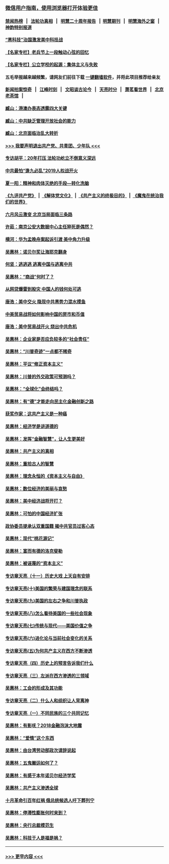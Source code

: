 ### [微信用户指南，使用浏览器打开体验更佳](https://github.com/gfw-breaker/banned-news1/blob/master/indexes/wechat-guide.md?t=0)
#### [禁闻热榜](热点新闻.md?t=0)  &nbsp;&nbsp;|&nbsp;&nbsp; [法轮功真相](https://github.com/gfw-breaker/truth/blob/master/README.md?t=0) &nbsp;&nbsp;|&nbsp;&nbsp; [明慧二十周年报告](https://github.com/gfw-breaker/mh-reports/blob/master/README.md?t=0) &nbsp;&nbsp;|&nbsp;&nbsp;[明慧期刊](https://github.com/gfw-breaker/mh-qikan) &nbsp;&nbsp;|&nbsp;&nbsp; [明慧海外之窗](https://github.com/gfw-breaker/mh-news/blob/master/README.md?t=0) &nbsp;&nbsp;|&nbsp;&nbsp; [神韵特别报道](https://github.com/gfw-breaker/mh-news/blob/master/shenyun.md?t=0)
#### [“黑科技”治国激发美中科技战](../pages/nsc423/n11638056.md?t=02060911) 
#### [【名家专栏】老兵节上一段触动心弦的回忆](../pages/nsc423/n11646016.md?t=02060911) 
#### [【名家专栏】公立学校的起源：集体主义与失败](../pages/nsc423/n11601833.md?t=02060911) 
#### 五毛举报越来越频繁，请网友们前往下载 [一键翻墙软件](https://github.com/gfw-breaker/ssr-accounts)，并将此项目推荐给亲友
#### [新闻拍案惊奇](https://github.com/gfw-breaker/banned-news1/blob/master/pages/link4.md) &nbsp;&nbsp;|&nbsp;&nbsp; [江峰时刻](https://github.com/gfw-breaker/banned-news1/blob/master/pages/link4.md) &nbsp;&nbsp;|&nbsp;&nbsp; [文昭谈古论今](https://github.com/gfw-breaker/banned-news1/blob/master/pages/link4.md) &nbsp;&nbsp;|&nbsp;&nbsp; [天亮时分](https://github.com/gfw-breaker/banned-news1/blob/master/pages/link4.md) &nbsp;&nbsp;|&nbsp;&nbsp; [萧茗看世界](https://github.com/gfw-breaker/banned-news1/blob/master/pages/link4.md) &nbsp;&nbsp;|&nbsp;&nbsp; [北京老茶馆](https://github.com/gfw-breaker/banned-news1/blob/master/pages/link4.md) &nbsp;&nbsp;|&nbsp;&nbsp; 
#### [臧山：港澳办表态透露四大关键](../pages/nsc423/n11421628.md?t=02060911) 
#### [臧山：中共缺乏管理开放社会的能力](../pages/nsc423/n11407457.md?t=02060911) 
#### [臧山：北京面临治乱大转折](../pages/nsc423/n11406895.md?t=02060911) 
#### [>>> 我要声明退出共产党、共青团、少年队 <<<](https://github.com/begood0513/goodnews/blob/master/quit/letter.md) 
#### [专访胡平：20年打压 法轮功屹立不倒意义深远](../pages/nsc423/n11398800.md?t=02060911) 
#### [中共最怕“逢九必乱”2019人权战开火](../pages/nsc423/n11385248.md?t=02060911) 
#### [夏一阳：精神和肉体灭绝的手段—转化洗脑](../pages/nsc423/n11368250.md?t=02060911) 
#### [《九评共产党》](https://github.com/begood0513/9ping.md/blob/master/README.md) &nbsp;|&nbsp; [《解体党文化》](../../../../jtdwh.md/blob/master/README.md)  &nbsp;|&nbsp; [《共产主义的终极目的》](../../../../gczydzjmd.md/blob/master/README.md) &nbsp;|&nbsp; [《魔鬼在统治我们的世界》](../../../../mgztzwmdsj.md/blob/master/README.md) 
#### [六月风云激变 北京当局面临三条路](../pages/nsc423/n11313668.md?t=02060911) 
#### [许茹：南京公安大数据中心主任猝死是偶然？](../pages/nsc423/n11064744.md?t=02060911) 
#### [横河：华为孟晚舟案起诉引渡 美中角力升级](../pages/nsc423/n11027230.md?t=02060911) 
#### [吴惠林：诺贝尔奖让海耶克翻身](../pages/nsc423/n10890049.md?t=02060911) 
#### [何坚：逃逃逃 逃离中国与逃离中共](../pages/nsc423/n10592891.md?t=02060911) 
#### [吴惠林：“商战”何时了？](../pages/nsc423/n10573558.md?t=02060911) 
#### [从网贷爆雷到股灾 中国人的钱何处可逃](../pages/nsc423/n10572800.md?t=02060911) 
#### [唐浩：美中交火 隐现中共黑势力混水摸鱼](../pages/nsc423/n10544040.md?t=02060911) 
#### [中美贸易战将如何影响中国的房市和币值](../pages/nsc423/n10543697.md?t=02060911) 
#### [唐浩：美中贸易战开火 烧出中共危机](../pages/nsc423/n10540126.md?t=02060911) 
#### [吴惠林：企业家是否应负较多的“社会责任”](../pages/nsc423/n10535022.md?t=02060911) 
#### [吴惠林：“川普奇迹”一点都不稀奇](../pages/nsc423/n10512808.md?t=02060911) 
#### [吴惠林：平议“修正资本主义”](../pages/nsc423/n10495724.md?t=02060911) 
#### [吴惠林：川普的外交政策可预测吗？](../pages/nsc423/n10462387.md?t=02060911) 
#### [吴惠林：“全球化”会终结吗？](../pages/nsc423/n10452838.md?t=02060911) 
#### [吴惠林：有“德”才能走向民主化金融创新之路](../pages/nsc423/n10432292.md?t=02060911) 
#### [获奖作家：这共产主义是一种癌](../pages/nsc423/n10431541.md?t=02060911) 
#### [吴惠林：经济学是讲道德的](../pages/nsc423/n10398014.md?t=02060911) 
#### [吴惠林：发挥“金融智慧”，让人生更美好](../pages/nsc423/n10375019.md?t=02060911) 
#### [吴惠林：共产主义的真相](../pages/nsc423/n10351394.md?t=02060911) 
#### [吴惠林：重拾古人的智慧](../pages/nsc423/n10337691.md?t=02060911) 
#### [吴惠林：理念永恒的《资本主义与自由》](../pages/nsc423/n10316274.md?t=02060911) 
#### [吴惠林：数位经济的美丽与哀愁](../pages/nsc423/n10292946.md?t=02060911) 
#### [吴惠林：美中经济战将开打？](../pages/nsc423/n10258825.md?t=02060911) 
#### [吴惠林：可怕的中国经济扩张](../pages/nsc423/n10219147.md?t=02060911) 
#### [政协委员提承认双重国籍 揭中共官员过客心态](../pages/nsc423/n10208809.md?t=02060911) 
#### [吴惠林：现代“桃花源记”](../pages/nsc423/n10185234.md?t=02060911) 
#### [吴惠林：富而有德的洛克斐勒](../pages/nsc423/n10142264.md?t=02060911) 
#### [吴惠林：被诬蔑的“资本主义”](../pages/nsc423/n10124816.md?t=02060911) 
#### [专访章天亮（十一）历史大戏 上天自有安排](../pages/nsc423/n10094905.md?t=02060911) 
#### [专访章天亮(十)美国的繁荣与建国理念的联系](../pages/nsc423/n10094899.md?t=02060911) 
#### [专访章天亮(九)美国的左右之争和川普执政](../pages/nsc423/n10094889.md?t=02060911) 
#### [专访章天亮(八)怎么看待美国的一些社会现象](../pages/nsc423/n10094857.md?t=02060911) 
#### [专访章天亮(七)传统与现代——美国价值之争](../pages/nsc423/n10093140.md?t=02060911) 
#### [专访章天亮(六)进化论与当前社会变化的关系](../pages/nsc423/n10092036.md?t=02060911) 
#### [专访章天亮(五)为何共产主义在西方不断渗透](../pages/nsc423/n10083620.md?t=02060911) 
#### [专访章天亮（四）历史上的预言告诉我们什么](../pages/nsc423/n10083606.md?t=02060911) 
#### [专访章天亮（三）左派在西方渗透的三领域](../pages/nsc423/n10081115.md?t=02060911) 
#### [吴惠林：工会的形成及其功能](../pages/nsc423/n10080633.md?t=02060911) 
#### [专访章天亮（二）什么人和组织让人背离神](../pages/nsc423/n10076637.md?t=02060911) 
#### [专访章天亮（一）不同民族的三个共同记忆](../pages/nsc423/n10074188.md?t=02060911) 
#### [吴惠林：有影呒？2018金融泡沫大地震](../pages/nsc423/n10040534.md?t=02060911) 
#### [吴惠林：“爱情”这个东西](../pages/nsc423/n10019423.md?t=02060911) 
#### [吴惠林：由台湾劳动部政次请辞说起](../pages/nsc423/n9979679.md?t=02060911) 
#### [吴惠林：五鬼搬运如何了？](../pages/nsc423/n9925338.md?t=02060911) 
#### [吴惠林：有感于本年诺贝尔经济学奖](../pages/nsc423/n9871883.md?t=02060911) 
#### [吴惠林：共产主义渗透全球](../pages/nsc423/n9812748.md?t=02060911) 
#### [十月革命引百年红祸 俄总统候选人吁下葬列宁](../pages/nsc423/n9810182.md?t=02060911) 
#### [吴惠林：停滞性膨胀何时来到？](../pages/nsc423/n9764136.md?t=02060911) 
#### [吴惠林：央行总裁模范生](../pages/nsc423/n9728134.md?t=02060911) 
#### [吴惠林：科技于人是福是祸？](../pages/nsc423/n9672982.md?t=02060911) 

----
#### [ >>> 更早内容 <<< ](../indexes/nsc423-earlier.md)
